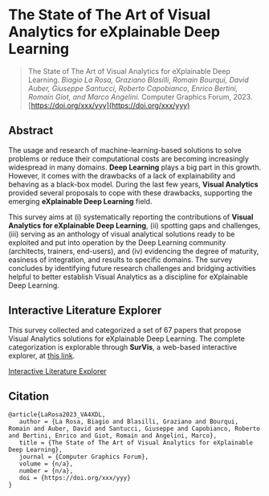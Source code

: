 # The State of The Art of Visual Analytics for eXplainable Deep Learning

> The State of The Art of Visual Analytics for eXplainable Deep Learning. _Biagio La Rosa, Graziano Blasilli, Romain Bourqui, David Auber, Giuseppe Santucci, Roberto Capobianco, Enrico Bertini, Romain Giot, and Marco Angelini._ Computer Graphics Forum, 2023. [https://doi.org/xxx/yyy](https://doi.org/xxx/yyy)


## Abstract

The usage and research of machine-learning-based solutions to solve problems or reduce their computational costs are becoming increasingly widespread in many domains. **Deep Learning** plays a big part in this growth. However, it comes with the drawbacks of a lack of explainability and behaving as a black-box model. During the last few years, **Visual Analytics** provided several proposals to cope with these drawbacks, supporting the emerging **eXplainable Deep Learning** field. 

This survey aims at (i) systematically reporting the contributions of **Visual Analytics for eXplainable Deep Learning**, (ii) spotting gaps and challenges, (iii) serving as an anthology of visual analytical solutions ready to be exploited and put into operation by the Deep Learning community (architects, trainers, end-users), and (iv) evidencing the degree of maturity, easiness of integration, and results to specific domains. The survey concludes by identifying future research challenges and bridging activities helpful to better establish Visual Analytics as a discipline for eXplainable Deep Learning.

## Interactive Literature Explorer

This survey collected and categorized a set of 67 papers that propose Visual Analytics solutions for eXplainable Deep Learning. The complete categorization is explorable through **SurVis**, a web-based interactive explorer, at [this link](./survis).

[Interactive Literature Explorer](https://aware-diag-sapienza.github.io/VA4XDL/survis/screenshot.png)


## Citation
 ```
@article{LaRosa2023_VA4XDL,
    author = {La Rosa, Biagio and Blasilli, Graziano and Bourqui, Romain and Auber, David and Santucci, Giuseppe and Capobianco, Roberto and Bertini, Enrico and Giot, Romain and Angelini, Marco},
    title = {The State of The Art of Visual Analytics for eXplainable Deep Learning},
    journal = {Computer Graphics Forum},
    volume = {n/a},
    number = {n/a},
    doi = {https://doi.org/xxx/yyy}
}
```



